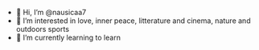 - 👋 Hi, I’m @nausicaa7
- 👀 I’m interested in love, inner peace, litterature and cinema, nature and outdoors sports
- 🌱 I’m currently learning to learn
<!---
nausicaa7/nausicaa7 is a ✨ special ✨ repository because its `README.md` (this file) appears on your GitHub profile.
You can click the Preview link to take a look at your changes.
--->
